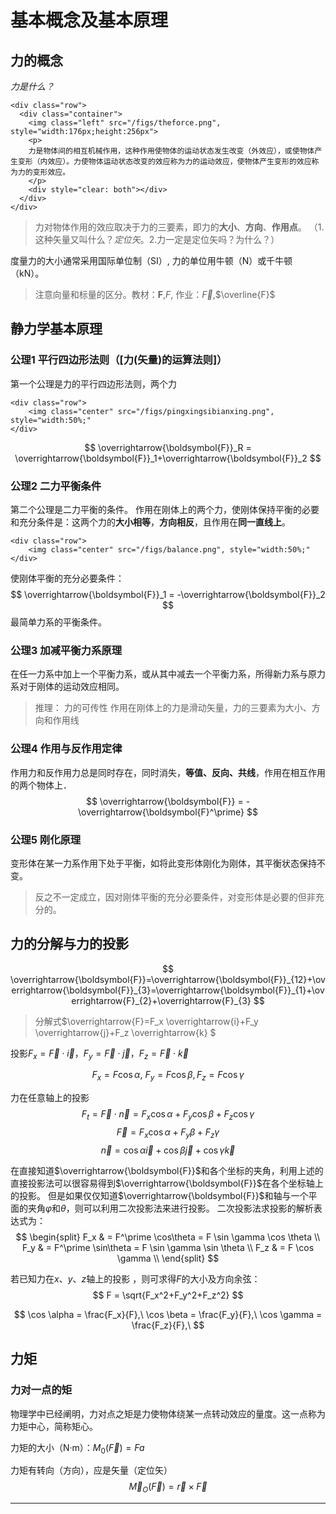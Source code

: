 # 基本概念及基本原理
## 力的概念

*力是什么？*

<!-- ![](figs/theforce.png) -->
~~~
<div class="row">
  <div class="container">
    <img class="left" src="/figs/theforce.png", style="width:176px;height:256px">
    <p>
    力是物体间的相互机械作用，这种作用使物体的运动状态发生改变（外效应），或使物体产生变形（内效应）。力使物体运动状态改变的效应称为力的运动效应，使物体产生变形的效应称为力的变形效应。
    </p>
    <div style="clear: both"></div>      
  </div>
</div>
~~~
> 力对物体作用的效应取决于力的三要素，即力的**大小**、**方向**、**作用点**。 （1.这种矢量又叫什么？*定位矢*。2.力一定是定位矢吗？为什么？）

度量力的大小通常采用国际单位制（SI）, 力的单位用牛顿（N）或千牛顿（kN）。

> 注意向量和标量的区分。教材：$\boldsymbol{F}$,$F$, 作业：$\overrightarrow{F}$,$\overline{F}$

## 静力学基本原理
### 公理1 平行四边形法则（[力(矢量)的运算法则]）
第一个公理是力的平行四边形法则，两个力
~~~
<div class="row">
    <img class="center" src="/figs/pingxingsibianxing.png", style="width:50%;" 
</div>
~~~

$$
\overrightarrow{\boldsymbol{F}}_R = \overrightarrow{\boldsymbol{F}}_1+\overrightarrow{\boldsymbol{F}}_2
$$

### 公理2 二力平衡条件
第二个公理是二力平衡的条件。
作用在刚体上的两个力，使刚体保持平衡的必要和充分条件是：这两个力的**大小相等**，**方向相反**，且作用在**同一直线上**。
~~~
<div class="row">
    <img class="center" src="/figs/balance.png", style="width:50%;" 
</div>
~~~

使刚体平衡的充分必要条件：
$$
\overrightarrow{\boldsymbol{F}}_1 = -\overrightarrow{\boldsymbol{F}}_2
$$
最简单力系的平衡条件。

### 公理3 加减平衡力系原理 
在任一力系中加上一个平衡力系，或从其中减去一个平衡力系，所得新力系与原力系对于刚体的运动效应相同。

> 推理： 力的可传性
> 作用在刚体上的力是滑动矢量，力的三要素为大小、方向和作用线

### 公理4  作用与反作用定律 
作用力和反作用力总是同时存在，同时消失，**等值、反向、共线**，作用在相互作用的两个物体上．
$$
\overrightarrow{\boldsymbol{F}} = -\overrightarrow{\boldsymbol{F}^\prime}
$$

### 公理5 刚化原理
变形体在某一力系作用下处于平衡，如将此变形体刚化为刚体，其平衡状态保持不变。

> 反之不一定成立，因对刚体平衡的充分必要条件，对变形体是必要的但非充分的。

## 力的分解与力的投影 
$$
\overrightarrow{\boldsymbol{F}}=\overrightarrow{\boldsymbol{F}}_{12}+\overrightarrow{\boldsymbol{F}}_{3}=\overrightarrow{\boldsymbol{F}}_{1}+\overrightarrow{F}_{2}+\overrightarrow{F}_{3}
$$
> 分解式$\overrightarrow{F}=F_x \overrightarrow{i}+F_y \overrightarrow{j}+F_z \overrightarrow{k} $

投影$F_x = \overrightarrow{F}\cdot\overrightarrow{i}$，$F_y = \overrightarrow{F}\cdot\overrightarrow{j}$，$F_z = \overrightarrow{F}\cdot\overrightarrow{k}$

$$
F_x = F \cos\alpha,\ F_y = F \cos\beta, F_z = F \cos\gamma
$$

力在任意轴上的投影
$$
F_t = \overrightarrow{F}\cdot\overrightarrow{n}
= F_x \cos \alpha + F_y \cos \beta + F_z \cos \gamma
$$
$$
\overrightarrow{F} = F_x \cos \alpha + F_y \beta + F_z \gamma 
$$
$$
\overrightarrow{n} = \cos \alpha \overrightarrow{i} + \cos \beta \overrightarrow{j} + \cos \gamma \overrightarrow{k}
$$

在直接知道$\overrightarrow{\boldsymbol{F}}$和各个坐标的夹角，利用上述的直接投影法可以很容易得到$\overrightarrow{\boldsymbol{F}}$在各个坐标轴上的投影。
但是如果仅仅知道$\overrightarrow{\boldsymbol{F}}$和轴与一个平面的夹角$\varphi$和$\theta$，则可以利用二次投影法来进行投影。
二次投影法求投影的解析表达式为：
$$
\begin{split}
F_x & = F^\prime \cos\theta = F \sin \gamma \cos \theta \\
F_y & = F^\prime \sin\theta = F \sin \gamma \sin \theta \\
F_z & = F \cos \gamma \\
\end{split}
$$

若已知力在$x$、$y$、$z$轴上的投影 ，则可求得$F$的大小及方向余弦：
$$
F = \sqrt{F_x^2+F_y^2+F_z^2}
$$

$$
\cos \alpha = \frac{F_x}{F},\ 
\cos \beta = \frac{F_y}{F},\ 
\cos \gamma = \frac{F_z}{F},\ 
$$

## 力矩
### 力对一点的矩
物理学中已经阐明，力对点之矩是力使物体绕某一点转动效应的量度。这一点称为力矩中心，简称矩心。

力矩的大小（N·m）：$M_0(\overrightarrow{F})=Fa$

力矩有转向（方向），应是矢量（定位矢）
$$
\overrightarrow{M}_O(\overrightarrow{F}) = \overrightarrow{r} \times \overrightarrow{F}
$$


---

